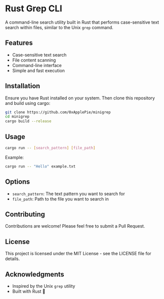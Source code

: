 # Rust Grep CLI

A command-line search utility built in Rust that performs case-sensitive text search within files, similar to the Unix `grep` command.

## Features

- Case-sensitive text search
- File content scanning
- Command-line interface
- Simple and fast execution

## Installation

Ensure you have Rust installed on your system. Then clone this repository and build using cargo:

```bash
git clone https://github.com/0xApplePie/minigrep
cd minigrep
cargo build --release
```

## Usage

```bash
cargo run -- [search_pattern] [file_path]
```

Example:

```bash
cargo run -- "Hello" example.txt
```

## Options

- `search_pattern`: The text pattern you want to search for
- `file_path`: Path to the file you want to search in

## Contributing

Contributions are welcome! Please feel free to submit a Pull Request.

## License

This project is licensed under the MIT License - see the LICENSE file for details.

## Acknowledgments

- Inspired by the Unix `grep` utility
- Built with Rust 🦀

